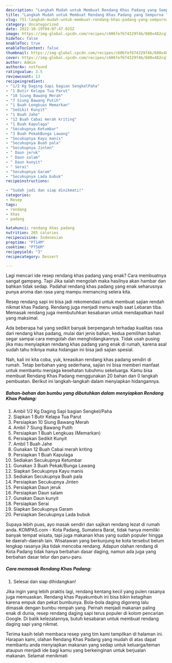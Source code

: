 ```yaml
---
description: "Langkah Mudah untuk Membuat Rendang Khas Padang yang Sempurna "
title: "Langkah Mudah untuk Membuat Rendang Khas Padang yang Sempurna "
slug: 751-langkah-mudah-untuk-membuat-rendang-khas-padang-yang-sempurna
category: Uncategorized
date: 2022-10-19T04:07:47.015Z
image: https://img-global.cpcdn.com/recipes/c606fef674329f4b/680x482cq70/rendang-khas-padang-foto-resep-utama.jpg
hideToc: false
enableToc: true
enableTocContent: false
thumbnail: https://img-global.cpcdn.com/recipes/c606fef674329f4b/680x482cq70/rendang-khas-padang-foto-resep-utama.jpg
cover: https://img-global.cpcdn.com/recipes/c606fef674329f4b/680x482cq70/rendang-khas-padang-foto-resep-utama.jpg
author: Admin
authorAv: notfound
ratingvalue: 3.5
reviewcount: 13
recipeingredient:
- "1/2 Kg Daging Sapi bagian SengkelPaha"
- "1 Butir Kelapa Tua Parut"
- "10 Siung Bawang Merah"
- "7 Siung Bawang Putih"
- "1 Buah Lengkuas Memarkan"
- "Sedikit Kunyit"
- "1 Buah Jahe"
- "12 Buah Cabai merah kriting"
- "1 Buah Kapulaga"
- "Secukupnya Ketumbar"
- "3 Buah PekakBunga Lawang"
- "Secukupnya Kayu manis"
- "Secukupnya Buah pala"
- "Secukupnya Jinten"
- " Daun jeruk"
- " Daun salam"
- " Daun kunyit"
- " Serai"
- "Secukupnya Garam"
- "Secukupnya Lada bubuk"
recipeinstructions:

- "Sudah jadi dan siap dinikmati!"
categories:
- Resep
tags:
- rendang
- khas
- padang

katakunci: rendang khas padang 
nutrition: 265 calories
recipecuisine: Indonesian
preptime: "PT14M"
cooktime: "PT56M"
recipeyield: "3"
recipecategory: Dessert

---
```



Lagi mencari ide resep rendang khas padang yang enak? Cara membuatnya sangat gampang. Tapi Jika salah mengolah maka hasilnya akan hambar dan bahkan tidak sedap. Padahal rendang khas padang yang enak seharusnya punya aroma dan rasa yang mampu memancing selera kita.


Resep rendang sapi ini bisa jadi rekomendasi untuk membuat sajian rendah nikmat khas Padang. Rendang juga menjadi menu wajib saat Lebaran tiba. Memasak rendang juga membutuhkan kesabaran untuk mendapatkan hasil yang maksimal.

Ada beberapa hal yang sedikit banyak berpengaruh terhadap kualitas rasa dari rendang khas padang, mulai dari jenis bahan, kedua pemilihan bahan segar sampai cara mengolah dan menghidangkannya. Tidak usah pusing jika mau menyiapkan rendang khas padang yang enak di rumah, karena asal sudah tahu triknya maka hidangan ini bisa jadi sajian spesial.


Nah, kali ini kita coba, yuk, kreasikan rendang khas padang sendiri di rumah. Tetap berbahan yang sederhana, sajian ini bisa memberi manfaat untuk membantu menjaga kesehatan tubuhmu sekeluarga. Kamu bisa membuat Rendang Khas Padang menggunakan 20 bahan dan 0 langkah pembuatan. Berikut ini langkah-langkah dalam menyiapkan hidangannya.

<!--inarticleads1-->

##### Bahan-bahan dan bumbu yang dibutuhkan dalam menyiapkan Rendang Khas Padang:

1. Ambil 1/2 Kg Daging Sapi bagian Sengkel/Paha
1. Siapkan 1 Butir Kelapa Tua Parut
1. Persiapkan 10 Siung Bawang Merah
1. Ambil 7 Siung Bawang Putih
1. Persiapkan 1 Buah Lengkuas (Memarkan)
1. Persiapkan Sedikit Kunyit
1. Ambil 1 Buah Jahe
1. Gunakan 12 Buah Cabai merah kriting
1. Persiapkan 1 Buah Kapulaga
1. Sediakan Secukupnya Ketumbar
1. Gunakan 3 Buah Pekak/Bunga Lawang
1. Siapkan Secukupnya Kayu manis
1. Sediakan Secukupnya Buah pala
1. Persiapkan Secukupnya Jinten
1. Persiapkan  Daun jeruk
1. Persiapkan  Daun salam
1. Gunakan  Daun kunyit
1. Persiapkan  Serai
1. Siapkan Secukupnya Garam
1. Persiapkan Secukupnya Lada bubuk


Supaya lebih puas, ayo masak sendiri dan sajikan rendang lezat di rumah anda. KOMPAS.com - Kota Padang, Sumatera Barat, tidak hanya memiliki banyak tempat wisata, tapi juga makanan khas yang sudah populer hingga ke daerah-daerah lain. Wisatawan yang berkunjung ke kota tersebut belum lengkap rasanya jika tidak mencoba rendang. Adapun olahan rendang di Kota Padang tidak hanya berbahan dasar daging, namun ada juga yang berbahan dasar telur dan paru-paru. 

<!--inarticleads2-->

##### Cara memasak Rendang Khas Padang:


1. Selesai dan siap dihidangkan!

Jika ingin yang lebih praktis lagi, rendang kentang kecil yang pulen rasanya juga memuaskan. Rendang khas Payakumbuh ini bisa bikin ketagihan karena empuk dan pekat bumbunya. Bola-bola daging digoreng lalu dimasak dengan bumbu rempah yang. Pernah menjadi makanan paling enak di dunia, resep rendang daging sapi terus populer di kolom pencarian Google. Di balik kelezatannya, butuh kesabaran untuk membuat rendang daging sapi yang nikmat. 

Terima kasih telah membaca resep yang tim kami tampilkan di halaman ini. Harapan kami, olahan Rendang Khas Padang yang mudah di atas dapat membantu anda menyiapkan makanan yang sedap untuk keluarga/teman ataupun menjadi ide bagi kamu yang berkeinginan untuk berjualan makanan. Selamat menikmati
